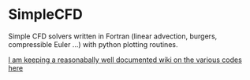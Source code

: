 # SimpleCFD

Simple CFD solvers written in Fortran (linear advection, burgers, compressible Euler ...)  with python plotting routines. 

[I am keeping a reasonabally well documented wiki on the various codes here](https://github.com/JOThurgood/SimpleCFD/wiki)
